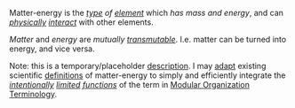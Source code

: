 Matter-energy is the *[type](https://github.com/gcassel/Modular-Organization-Terminology/blob/master/terms/type.md) of [element](https://github.com/gcassel/Modular-Organization-Terminology/blob/master/terms/element.md)* which *has mass and energy*, and can *[physically](https://github.com/gcassel/Modular-Organization-Terminology/blob/master/terms/physical.md) [interact](https://github.com/gcassel/Modular-Organization-Terminology/blob/master/terms/interact.md)* with other elements.

*Matter* and *energy* are *mutually [transmutable](https://github.com/gcassel/Modular-Organization-Terminology/blob/master/terms/transmute.md)*.  I.e. matter can be turned into energy, and vice versa.

Note:  this is a temporary/placeholder [description](https://github.com/gcassel/Modular-Organization-Terminology/blob/a14b3c1b3279cff3108e881622def5bf47ef5b1e/terms/description.md).  I may [adapt](https://github.com/gcassel/Modular-Organization-Terminology/blob/a14b3c1b3279cff3108e881622def5bf47ef5b1e/terms/adapt.md) existing scientific [definitions](https://github.com/gcassel/Modular-Organization-Terminology/blob/master/terms/define.md) of matter-energy to simply and efficiently integrate the *[intentionally](https://github.com/gcassel/Modular-Organization-Terminology/blob/master/terms/intention.md) [limited](https://github.com/gcassel/Modular-Organization-Terminology/blob/master/terms/limit.md) [functions](https://github.com/gcassel/Modular-Organization-Terminology/blob/master/terms/function.md)* of the term in [Modular Organization Terminology](https://github.com/gcassel/Modular-Organization-Terminology).
